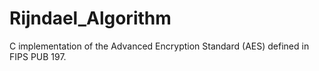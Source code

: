 # Rijndael_Algorithm
C implementation of the Advanced Encryption Standard (AES) defined in FIPS PUB 197.
